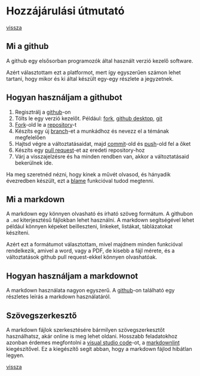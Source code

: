 # Hozzájárulási útmutató

[vissza](README.md)

## Mi a github

A github egy elsősorban programozók által használt verzió kezelő software.

Azért választottam ezt a platformot, mert így egyszerűen számon lehet tartani, hogy mikor és ki által készült egy-egy részlete a jegyzetnek.

## Hogyan használjam a githubot

1. Regisztrálj a [github](https://github.com/signup)-on
2. Tölts le egy verzió kezelőt. Például: [fork](https://git-fork.com/), [github desktop](https://desktop.github.com/), [git](https://git-scm.com/)
3. [Fork](https://docs.github.com/en/pull-requests/collaborating-with-pull-requests/working-with-forks/fork-a-repo)-old le a [repository](https://github.com/ligvigfui/SZTE-GYTK-kidolgozasok)-t
4. Készíts egy új [branch](https://docs.github.com/en/pull-requests/collaborating-with-pull-requests/proposing-changes-to-your-work-with-pull-requests/creating-and-deleting-branches-within-your-repository)-et a munkádhoz és nevezz el a témának megfelelően
5. Hajtsd végre a változtatásaidat, majd [commit](https://docs.github.com/en/desktop/contributing-and-collaborating-using-github-desktop/committing-and-reviewing-changes-to-your-project)-old és [push](https://docs.github.com/en/desktop/contributing-and-collaborating-using-github-desktop/pushing-changes-to-github)-old fel a őket
6. Készíts egy [pull request](https://docs.github.com/en/pull-requests/collaborating-with-pull-requests/proposing-changes-to-your-work-with-pull-requests/creating-a-pull-request)-et az eredeti repository-hoz
7. Várj a visszajelzésre és ha minden rendben van, akkor a változtatásaid bekerülnek ide.

Ha meg szeretnéd nézni, hogy kinek a művét olvasod, és hányadik évezredben készült, ezt a [blame](https://docs.github.com/en/repositories/working-with-files/using-files/viewing-a-file#viewing-the-line-by-line-revision-history-for-a-file) funkcióval tudod megtenni.

## Mi a markdown

A markdown egy könnyen olvasható és írható szöveg formátum. A githubon a `.md` kiterjesztésű fájlokban lehet használni. A markdown segítségével lehet például könnyen képeket beilleszteni, linkeket, listákat, táblázatokat készíteni.

Azért ezt a formátumot választottam, mivel majdnem minden funkcióval rendelkezik, amivel a word, vagy a PDF, de kisebb a fájl mérete, és a változtatások github pull request-ekkel könnyen olvashatóak.

## Hogyan használjam a markdownot

A markdown használata nagyon egyszerű. A [github](https://guides.github.com/features/mastering-markdown/)-on található egy részletes leírás a markdown használatáról.

## Szövegszerkesztő

A markdown fájlok szerkesztésére bármilyen szövegszerkesztőt használhatsz, akár online is meg lehet oldani. Hosszabb feladatokhoz azonban érdemes megfontolni a [visual studio code](https://code.visualstudio.com/)-ot, a [markdownlint](https://marketplace.visualstudio.com/items?itemName=DavidAnson.vscode-markdownlint) kiegészítővel. Ez a kiegészítő segít abban, hogy a markdown fájlod hibátlan legyen.

[vissza](README.md)
